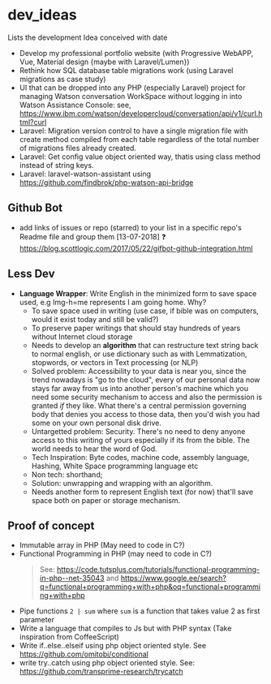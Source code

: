 # dev_ideas
Lists the development Idea conceived with date

- Develop my professional portfolio website (with Progressive WebAPP, Vue, Material design {maybe with Laravel/Lumen})
- Rethink how SQL database table migrations work (using Laravel migrations as case study)
- UI that can be dropped into any PHP (especially Laravel) project for managing Watson conversation WorkSpace without logging in into Watson Assistance Console: see, https://www.ibm.com/watson/developercloud/conversation/api/v1/curl.html?curl
- Laravel: Migration version control to have a single migration file with create method compiled from each table regardless of the total number of migrations files already created.
- Laravel: Get config value object oriented way, thatis using class method instead of string keys.
- Laravel: laravel-watson-assistant using https://github.com/findbrok/php-watson-api-bridge

## Github Bot
- add links of issues or repo (starred) to your list in a specific repo's Readme file and group them [13-07-2018] :question:
    https://blog.scottlogic.com/2017/05/22/gifbot-github-integration.html

## Less Dev
- **Language Wrapper**: Write English in the minimized form to save space used, e.g Img-h=me represents I am going home. Why?
  - To save space used in writing (use case, if bible was on computers, would it exist today and still be valid?)
  - To preserve paper writings that should stay hundreds of years without Internet cloud storage
  - Needs to develop an **algorithm** that can restructure text string back to normal english, or use dictionary such as with Lemmatization, stopwords, or vectors in Text processing (or NLP)
  - Solved problem: Accessibility to your data is near you, since the trend nowadays is "go to the cloud", every of our personal data now stays far away from us into another person's machine which you need some security mechanism to access and also the permission is granted _if_ they like. What there's a central permission governing body that denies you access to those data, then you'd wish you had some on your own personal disk drive.
  - Untargetted problem: Security. There's no need to deny anyone access to this writing of yours especially if its from the bible. The world needs to hear the word of God.
  - Tech Inspiration: Byte codes, machine code, assembly language, Hashing, White Space programming language etc 
  - Non tech: shorthand;
  - Solution: unwrapping and wrapping with an algorithm.
  - Needs another form to represent English text (for now) that'll save space both on paper or storage mechanism.
  
## Proof of concept

- Immutable array in PHP (May need to code in C?)
- Functional Programming in PHP (may need to code in C?)
    > See: https://code.tutsplus.com/tutorials/functional-programming-in-php--net-35043 and https://www.google.ee/search?q=functional+programming+with+php&oq=functional+programming+with+php
- Pipe functions `2 | sum` where `sum` is a function that takes value 2 as first parameter
- Write a language that compiles to Js but with PHP syntax (Take inspiration from CoffeeScript)
- Write if..else..elseif using php object oriented style. See https://github.com/omitobi/conditional
- write try..catch using php object oriented style. See: https://github.com/transprime-research/trycatch
